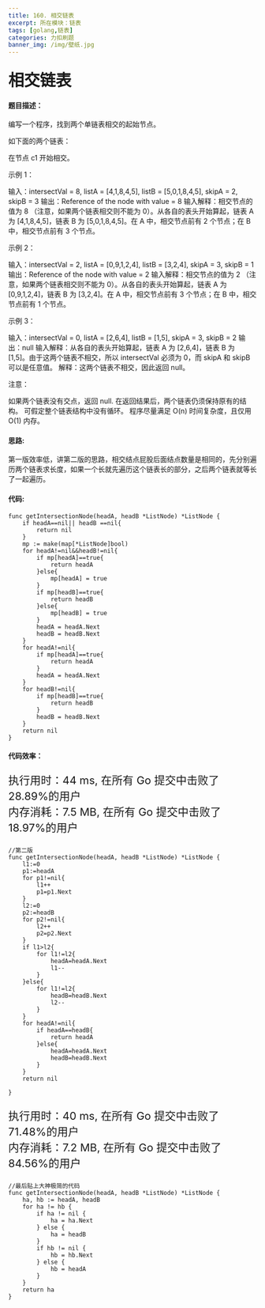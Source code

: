 ```yaml
---
title: 160. 相交链表
excerpt: 所在模块：链表
tags: [golang,链表]
categories: 力扣刷题
banner_img: /img/壁纸.jpg
---
```


### <font size=6px>相交链表</font>

#### 题目描述：

编写一个程序，找到两个单链表相交的起始节点。

如下面的两个链表：



在节点 c1 开始相交。

 

示例 1：



输入：intersectVal = 8, listA = [4,1,8,4,5], listB = [5,0,1,8,4,5], skipA = 2, skipB = 3
输出：Reference of the node with value = 8
输入解释：相交节点的值为 8 （注意，如果两个链表相交则不能为 0）。从各自的表头开始算起，链表 A 为 [4,1,8,4,5]，链表 B 为 [5,0,1,8,4,5]。在 A 中，相交节点前有 2 个节点；在 B 中，相交节点前有 3 个节点。


示例 2：



输入：intersectVal = 2, listA = [0,9,1,2,4], listB = [3,2,4], skipA = 3, skipB = 1
输出：Reference of the node with value = 2
输入解释：相交节点的值为 2 （注意，如果两个链表相交则不能为 0）。从各自的表头开始算起，链表 A 为 [0,9,1,2,4]，链表 B 为 [3,2,4]。在 A 中，相交节点前有 3 个节点；在 B 中，相交节点前有 1 个节点。


示例 3：



输入：intersectVal = 0, listA = [2,6,4], listB = [1,5], skipA = 3, skipB = 2
输出：null
输入解释：从各自的表头开始算起，链表 A 为 [2,6,4]，链表 B 为 [1,5]。由于这两个链表不相交，所以 intersectVal 必须为 0，而 skipA 和 skipB 可以是任意值。
解释：这两个链表不相交，因此返回 null。


注意：

如果两个链表没有交点，返回 null.
在返回结果后，两个链表仍须保持原有的结构。
可假定整个链表结构中没有循环。
程序尽量满足 O(n) 时间复杂度，且仅用 O(1) 内存。

#### 思路:

第一版效率低，讲第二版的思路，相交结点屁股后面结点数量是相同的，先分别遍历两个链表求长度，如果一个长就先遍历这个链表长的部分，之后两个链表就等长了一起遍历。

#### 代码:

```golang
func getIntersectionNode(headA, headB *ListNode) *ListNode {
    if headA==nil|| headB ==nil{
        return nil
    }
    mp := make(map[*ListNode]bool)
    for headA!=nil&&headB!=nil{
        if mp[headA]==true{
            return headA
        }else{
            mp[headA] = true
        }
        if mp[headB]==true{
            return headB
        }else{
            mp[headB] = true
        }
        headA = headA.Next
        headB = headB.Next
    }
    for headA!=nil{
        if mp[headA]==true{
            return headA
        }
        headA = headA.Next
    }
    for headB!=nil{
        if mp[headB]==true{
            return headB
        }
        headB = headB.Next
    }
    return nil
}
```

#### 代码效率：

<p class="note note-primary"; style="font-size:22px">
   执行用时：44 ms, 在所有 Go 提交中击败了28.89%的用户<br>
   内存消耗：7.5 MB, 在所有 Go 提交中击败了18.97%的用户
</p>

```
//第二版
func getIntersectionNode(headA, headB *ListNode) *ListNode {
    l1:=0
    p1:=headA
    for p1!=nil{
        l1++
        p1=p1.Next
    }
    l2:=0
    p2:=headB
    for p2!=nil{
        l2++
        p2=p2.Next
    }
    if l1>l2{
        for l1!=l2{
            headA=headA.Next
            l1--
        }
    }else{
        for l1!=l2{
            headB=headB.Next
            l2--
        }
    }
    for headA!=nil{
        if headA==headB{
            return headA
        }else{
            headA=headA.Next
            headB=headB.Next
        }
    }
    return nil
    
}
```

<p class="note note-primary"; style="font-size:22px">
   执行用时：40 ms, 在所有 Go 提交中击败了71.48%的用户<br>
   内存消耗：7.2 MB, 在所有 Go 提交中击败了84.56%的用户
</p>



```
//最后贴上大神极简的代码
func getIntersectionNode(headA, headB *ListNode) *ListNode {
	ha, hb := headA, headB
	for ha != hb {
		if ha != nil {
			ha = ha.Next
		} else {
			ha = headB
		}
		if hb != nil {
			hb = hb.Next
		} else {
			hb = headA
		}
	}
	return ha
}
```

